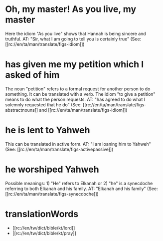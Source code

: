 # Oh, my master! As you live, my master

Here the idiom "As you live" shows that Hannah is being sincere and truthful. AT: "Sir, what I am going to tell you is certainly true" (See: [[rc://en/ta/man/translate/figs-idiom]])

# has given me my petition which I asked of him

The noun "petition" refers to a formal request for another person to do something. It can be translated with a verb. The idiom "to give a petition" means to do what the person requests. AT: "has agreed to do what I solemnly requested that he do" (See: [[rc://en/ta/man/translate/figs-abstractnouns]] and [[rc://en/ta/man/translate/figs-idiom]])

# he is lent to Yahweh

This can be translated in active form. AT: "I am loaning him to Yahweh" (See: [[rc://en/ta/man/translate/figs-activepassive]])

# he worshiped Yahweh

Possible meanings: 1) "He" refers to Elkanah or 2) "he" is a synecdoche referring to both Elkanah and his family. AT: "Elkanah and his family" (See: [[rc://en/ta/man/translate/figs-synecdoche]])

# translationWords

* [[rc://en/tw/dict/bible/kt/lord]]
* [[rc://en/tw/dict/bible/kt/pray]]